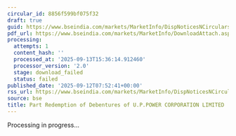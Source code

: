 ```yaml
---
circular_id: 8856f599bf075f32
draft: true
guid: https://www.bseindia.com/markets/MarketInfo/DispNoticesNCirculars.aspx?Noticeid={17822C25-8296-450D-A5B3-68617C5FFF36}&noticeno=20250912-31&dt=09/12/2025&icount=31&totcount=103&flag=0
pdf_url: https://www.bseindia.com/markets/MarketInfo/DownloadAttach.aspx?id=20250912-31&attachedId=
processing:
  attempts: 1
  content_hash: ''
  processed_at: '2025-09-13T15:36:14.912460'
  processor_version: '2.0'
  stage: download_failed
  status: failed
published_date: '2025-09-12T07:52:41+00:00'
rss_url: https://www.bseindia.com/markets/MarketInfo/DispNoticesNCirculars.aspx?Noticeid={17822C25-8296-450D-A5B3-68617C5FFF36}&noticeno=20250912-31&dt=09/12/2025&icount=31&totcount=103&flag=0
source: bse
title: Part Redemption of Debentures of U.P.POWER CORPORATION LIMITED
---
```


Processing in progress...